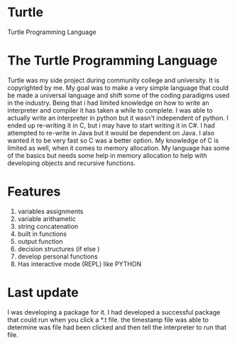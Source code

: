 # Turtle
Turtle Programming Language

# The Turtle Programming Language
Turtle was my side project during community college and university. 
It is copyrighted by me. My goal was to make a very simple language
that could be made a universal language and shift some of the coding paradigms
used in the industry. Being that i had limited knowledge on how to write an interpreter 
and compiler it has taken a while to complete. I was able to actually write an interpreter in python 
but it wasn't independent of python. I ended up re-writing it in C, but i may have to start writing it in C#.
I had attempted to re-write in Java but it would be dependent on Java. I also wanted it to be very fast so C was a better option.
My knowledge of C is limited as well, when it comes to memory allocation. My language has some of the basics but needs some help in
memory allocation to help with developing objects and recursive functions.

# Features
1. variables assignments
2. variable arithametic 
3. string concatenation
4. built in functions
5. output function
6. decision structures (if else )
7. develop personal functions 
8. Has interactive mode (REPL) like PYTHON

# Last update
I was developing a package for it.
I had developed a successful package that could run when you click a *.t file.
the timestamp file was able to determine was file had been clicked and then tell the interpreter to run that file.
